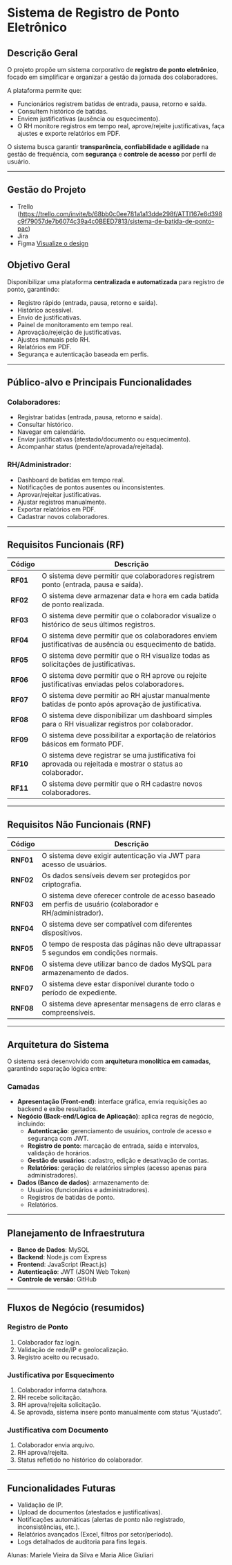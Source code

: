 # Sistema de Registro de Ponto Eletrônico  

## Descrição Geral  
O projeto propõe um sistema corporativo de **registro de ponto eletrônico**, focado em simplificar e organizar a gestão da jornada dos colaboradores.  

A plataforma permite que:  
- Funcionários registrem batidas de entrada, pausa, retorno e saída.  
- Consultem histórico de batidas.  
- Enviem justificativas (ausência ou esquecimento).  
- O RH monitore registros em tempo real, aprove/rejeite justificativas, faça ajustes e exporte relatórios em PDF.  

O sistema busca garantir **transparência, confiabilidade e agilidade** na gestão de frequência, com **segurança** e **controle de acesso** por perfil de usuário.  

---
## Gestão do Projeto
- Trello (https://trello.com/invite/b/68bb0c0ee781a1a13dde298f/ATTI167e8d398c9f79057de7b6074c39a4c0BEED7813/sistema-de-batida-de-ponto-pac)
- Jira
- Figma [Visualize o design](https://www.figma.com/design/sXEnL56V3endmL5zdTqlTx/Consulth-Gerencimento-de-Ponto?node-id=0-1&m=dev&t=shpo0fjc9OVQwWEU-1)


## Objetivo Geral  
Disponibilizar uma plataforma **centralizada e automatizada** para registro de ponto, garantindo:  

- Registro rápido (entrada, pausa, retorno e saída).  
- Histórico acessível.  
- Envio de justificativas.  
- Painel de monitoramento em tempo real.  
- Aprovação/rejeição de justificativas.  
- Ajustes manuais pelo RH.  
- Relatórios em PDF.  
- Segurança e autenticação baseada em perfis.  

---

## Público-alvo e Principais Funcionalidades  

### Colaboradores:  
- Registrar batidas (entrada, pausa, retorno e saída).  
- Consultar histórico.  
- Navegar em calendário.  
- Enviar justificativas (atestado/documento ou esquecimento).  
- Acompanhar status (pendente/aprovada/rejeitada).  

### RH/Administrador:  
- Dashboard de batidas em tempo real.  
- Notificações de pontos ausentes ou inconsistentes.  
- Aprovar/rejeitar justificativas.  
- Ajustar registros manualmente.  
- Exportar relatórios em PDF.  
- Cadastrar novos colaboradores.  

---

## Requisitos Funcionais (RF)  

| Código | Descrição |
|--------|-----------|
| **RF01** | O sistema deve permitir que colaboradores registrem ponto (entrada, pausa e saída). |
| **RF02** | O sistema deve armazenar data e hora em cada batida de ponto realizada. |
| **RF03** | O sistema deve permitir que o colaborador visualize o histórico de seus últimos registros. |
| **RF04** | O sistema deve permitir que os colaboradores enviem justificativas de ausência ou esquecimento de batida. |
| **RF05** | O sistema deve permitir que o RH visualize todas as solicitações de justificativas. |
| **RF06** | O sistema deve permitir que o RH aprove ou rejeite justificativas enviadas pelos colaboradores. |
| **RF07** | O sistema deve permitir ao RH ajustar manualmente batidas de ponto após aprovação de justificativa. |
| **RF08** | O sistema deve disponibilizar um dashboard simples para o RH visualizar registros por colaborador. |
| **RF09** | O sistema deve possibilitar a exportação de relatórios básicos em formato PDF. |
| **RF10** | O sistema deve registrar se uma justificativa foi aprovada ou rejeitada e mostrar o status ao colaborador. |
| **RF11** | O sistema deve permitir que o RH cadastre novos colaboradores. |

---

## Requisitos Não Funcionais (RNF)  

| Código | Descrição |
|--------|-----------|
| **RNF01** | O sistema deve exigir autenticação via JWT para acesso de usuários. |
| **RNF02** | Os dados sensíveis devem ser protegidos por criptografia. |
| **RNF03** | O sistema deve oferecer controle de acesso baseado em perfis de usuário (colaborador e RH/administrador). |
| **RNF04** | O sistema deve ser compatível com diferentes dispositivos. |
| **RNF05** | O tempo de resposta das páginas não deve ultrapassar 5 segundos em condições normais. |
| **RNF06** | O sistema deve utilizar banco de dados MySQL para armazenamento de dados. |
| **RNF07** | O sistema deve estar disponível durante todo o período de expediente. |
| **RNF08** | O sistema deve apresentar mensagens de erro claras e compreensíveis. |

---

## Arquitetura do Sistema  
O sistema será desenvolvido com **arquitetura monolítica em camadas**, garantindo separação lógica entre:  

### Camadas  
- **Apresentação (Front-end)**: interface gráfica, envia requisições ao backend e exibe resultados.  
- **Negócio (Back-end/Lógica de Aplicação)**: aplica regras de negócio, incluindo:  
  - **Autenticação**: gerenciamento de usuários, controle de acesso e segurança com JWT.  
  - **Registro de ponto**: marcação de entrada, saída e intervalos, validação de horários.  
  - **Gestão de usuários**: cadastro, edição e desativação de contas.  
  - **Relatórios**: geração de relatórios simples (acesso apenas para administradores).  
- **Dados (Banco de dados)**: armazenamento de:  
  - Usuários (funcionários e administradores).  
  - Registros de batidas de ponto.  
  - Relatórios.  

---

## Planejamento de Infraestrutura  
- **Banco de Dados**: MySQL  
- **Backend**: Node.js com Express  
- **Frontend**: JavaScript (React.js)  
- **Autenticação**: JWT (JSON Web Token)  
- **Controle de versão**: GitHub  

---

## Fluxos de Negócio (resumidos)  

### Registro de Ponto  
1. Colaborador faz login.  
2. Validação de rede/IP e geolocalização.  
3. Registro aceito ou recusado.  

### Justificativa por Esquecimento  
1. Colaborador informa data/hora.  
2. RH recebe solicitação.  
3. RH aprova/rejeita solicitação.  
4. Se aprovada, sistema insere ponto manualmente com status “Ajustado”.  

### Justificativa com Documento  
1. Colaborador envia arquivo.  
2. RH aprova/rejeita.  
3. Status refletido no histórico do colaborador.  

---

## Funcionalidades Futuras  
- Validação de IP.  
- Upload de documentos (atestados e justificativas).  
- Notificações automáticas (alertas de ponto não registrado, inconsistências, etc.).  
- Relatórios avançados (Excel, filtros por setor/período).  
- Logs detalhados de auditoria para fins legais.



Alunas: Mariele Vieira da Silva e Maria Alice Giuliari
